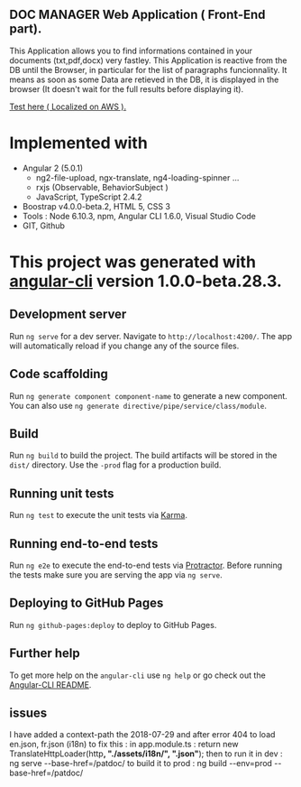 ## DOC MANAGER Web Application ( Front-End part).
This Application allows you to find informations contained in your documents (txt,pdf,docx) very fastley.
This Application is reactive from the DB until the Browser, in particular for the list of paragraphs funcionnality.
It means as soon as some Data are retieved in the DB, it is displayed in the browser (It doesn't wait for the full results before displaying it).

<a href="http://patdesch.eu-central-1.elasticbeanstalk.com">Test here ( Localized on AWS ).</a>

# Implemented with 

- Angular 2 (5.0.1)
    - ng2-file-upload, ngx-translate, ng4-loading-spinner ...
    - rxjs (Observable, BehaviorSubject )
    - JavaScript, TypeScript 2.4.2 
- Boostrap v4.0.0-beta.2, HTML 5, CSS 3 
- Tools : Node 6.10.3, npm, Angular CLI 1.6.0, Visual Studio Code 
- GIT, Github

# This project was generated with [angular-cli](https://github.com/angular/angular-cli) version 1.0.0-beta.28.3.

## Development server
Run `ng serve` for a dev server. Navigate to `http://localhost:4200/`. The app will automatically reload if you change any of the source files.

## Code scaffolding

Run `ng generate component component-name` to generate a new component. You can also use `ng generate directive/pipe/service/class/module`.

## Build

Run `ng build` to build the project. The build artifacts will be stored in the `dist/` directory. Use the `-prod` flag for a production build.

## Running unit tests

Run `ng test` to execute the unit tests via [Karma](https://karma-runner.github.io).

## Running end-to-end tests

Run `ng e2e` to execute the end-to-end tests via [Protractor](http://www.protractortest.org/).
Before running the tests make sure you are serving the app via `ng serve`.

## Deploying to GitHub Pages

Run `ng github-pages:deploy` to deploy to GitHub Pages.

## Further help

To get more help on the `angular-cli` use `ng help` or go check out the [Angular-CLI README](https://github.com/angular/angular-cli/blob/master/README.md).

## issues

I have added a context-path the 2018-07-29
and after error 404 to load en.json, fr.json (i18n)
to fix this :
    in app.module.ts :
        return new TranslateHttpLoader(http<b>, "./assets/i18n/", ".json"</b>);
    then to run it in dev :
        ng serve --base-href=/patdoc/
    to build it to prod :
        ng build --env=prod  --base-href=/patdoc/
